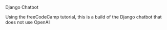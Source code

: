 Django Chatbot

Using the freeCodeCamp tutorial, this is a build of the Django chatbot that does not use OpenAI